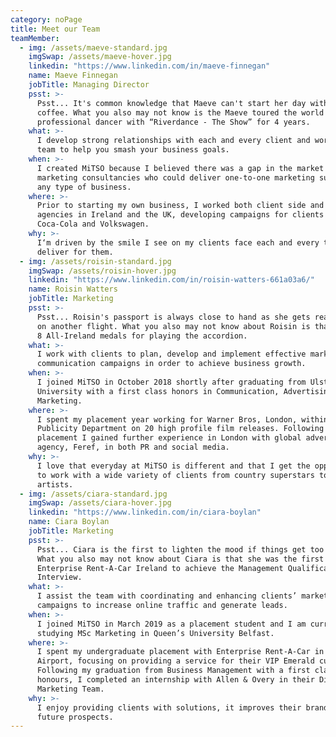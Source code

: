 ```yaml
---
category: noPage
title: Meet our Team
teamMember:
  - img: /assets/maeve-standard.jpg
    imgSwap: /assets/maeve-hover.jpg
    linkedin: "https://www.linkedin.com/in/maeve-finnegan"
    name: Maeve Finnegan
    jobTitle: Managing Director
    psst: >-
      Psst... It's common knowledge that Maeve can't start her day without a
      coffee. What you also may not know is the Maeve toured the world as a
      professional dancer with “Riverdance - The Show” for 4 years.
    what: >-
      I develop strong relationships with each and every client and work with my
      team to help you smash your business goals.
    when: >-
      I created MiTSO because I believed there was a gap in the market for
      marketing consultancies who could deliver one-to-one marketing support for
      any type of business.
    where: >-
      Prior to starting my own business, I worked both client side and within
      agencies in Ireland and the UK, developing campaigns for clients such as
      Coca-Cola and Volkswagen.
    why: >-
      I‘m driven by the smile I see on my clients face each and every time we
      deliver for them.
  - img: /assets/roisin-standard.jpg
    imgSwap: /assets/roisin-hover.jpg
    linkedin: "https://www.linkedin.com/in/roisin-watters-661a03a6/"
    name: Roisin Watters
    jobTitle: Marketing
    psst: >-
      Psst... Roisin's passport is always close to hand as she gets ready to hop
      on another flight. What you also may not know about Roisin is that she has
      8 All-Ireland medals for playing the accordion.
    what: >-
      I work with clients to plan, develop and implement effective marketing
      communication campaigns in order to achieve business growth.
    when: >-
      I joined MiTSO in October 2018 shortly after graduating from Ulster
      University with a first class honors in Communication, Advertising and
      Marketing.
    where: >-
      I spent my placement year working for Warner Bros, London, within the EMEA
      Publicity Department on 20 high profile film releases. Following my
      placement I gained further experience in London with global advertising
      agency, Feref, in both PR and social media.
    why: >-
      I love that everyday at MiTSO is different and that I get the opportunity
      to work with a wide variety of clients from country superstars to makeup
      artists.
  - img: /assets/ciara-standard.jpg
    imgSwap: /assets/ciara-hover.jpg
    linkedin: "https://www.linkedin.com/in/ciara-boylan"
    name: Ciara Boylan
    jobTitle: Marketing
    psst: >-
      Psst... Ciara is the first to lighten the mood if things get too serious!
      What you also may not know about Ciara is that she was the first intern in
      Enterprise Rent-A-Car Ireland to achieve the Management Qualification
      Interview.
    what: >-
      I assist the team with coordinating and enhancing clients’ marketing
      campaigns to increase online traffic and generate leads.
    when: >-
      I joined MiTSO in March 2019 as a placement student and I am currently
      studying MSc Marketing in Queen’s University Belfast.
    where: >-
      I spent my undergraduate placement with Enterprise Rent-A-Car in Dublin
      Airport, focusing on providing a service for their VIP Emerald customers.
      Following my graduation from Business Management with a first class
      honours, I completed an internship with Allen & Overy in their Digital
      Marketing Team.
    why: >-
      I enjoy providing clients with solutions, it improves their brand and
      future prospects.
---
```

